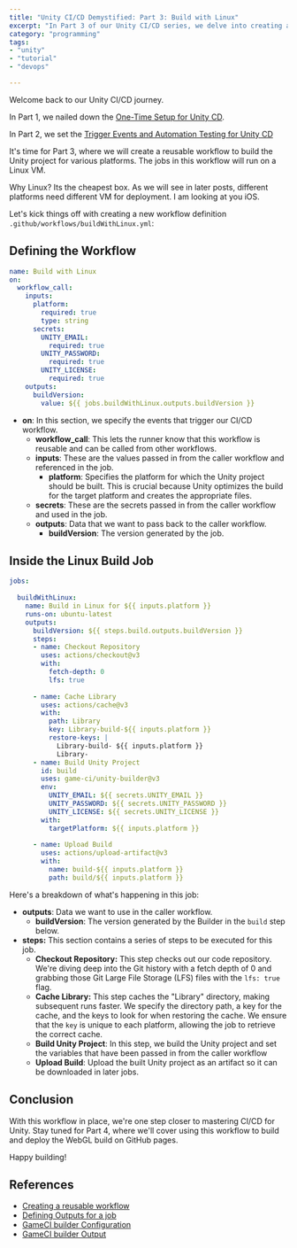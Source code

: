 ```yaml
---
title: "Unity CI/CD Demystified: Part 3: Build with Linux"
excerpt: "In Part 3 of our Unity CI/CD series, we delve into creating a reusable workflow to build Unity projects for different platforms."
category: "programming"
tags:
- "unity"
- "tutorial"
- "devops"

---
```


Welcome back to our Unity CI/CD journey.

In Part 1, we nailed down the [One-Time Setup for Unity CD](./unity-cicd-one-time-setup).

In Part 2, we set the [Trigger Events and Automation Testing for Unity CD](./unity-cicd-trigger-events-automation-testing)

It's time for Part 3, where we will create a reusable workflow to build the Unity project for various platforms. The jobs in this workflow will run on a Linux VM.  

Why Linux? Its the cheapest box. As we will see in later posts, different platforms need different VM for deployment. I am looking at you iOS. 

Let's kick things off with creating a new workflow definition `.github/workflows/buildWithLinux.yml`:

## Defining the Workflow

```yaml
name: Build with Linux  
on:  
  workflow_call:   
    inputs:   
      platform:  
        required: true  
        type: string  
      secrets:  
        UNITY_EMAIL:  
          required: true  
        UNITY_PASSWORD:  
          required: true  
        UNITY_LICENSE:  
          required: true  
    outputs:  
      buildVersion:  
        value: ${{ jobs.buildWithLinux.outputs.buildVersion }} 
```

- **on**: In this section, we specify the events that trigger our CI/CD workflow.
    - **workflow_call**: This lets the runner know that this workflow is reusable and can be called from other workflows.
    - **inputs**: These are the values passed in from the caller workflow and referenced in the job.
        - **platform**: Specifies the platform for which the Unity project should be built. This is crucial because Unity optimizes the build for the target platform and creates the appropriate files.
    - **secrets**: These are the secrets passed in from the caller workflow and used in the job.
    - **outputs**: Data that we want to pass back to the caller workflow.
        - **buildVersion**: The version generated by the job.

## Inside the Linux Build Job

```yaml
jobs:  
  
  buildWithLinux:  
    name: Build in Linux for ${{ inputs.platform }}  
    runs-on: ubuntu-latest  
    outputs:  
      buildVersion: ${{ steps.build.outputs.buildVersion }}  
      steps:  
      - name: Checkout Repository  
        uses: actions/checkout@v3  
        with:  
          fetch-depth: 0  
          lfs: true  
  
      - name: Cache Library  
        uses: actions/cache@v3  
        with:  
          path: Library  
          key: Library-build-${{ inputs.platform }}  
          restore-keys: |  
            Library-build- ${{ inputs.platform }}
            Library-    
      - name: Build Unity Project  
        id: build  
        uses: game-ci/unity-builder@v3  
        env:  
          UNITY_EMAIL: ${{ secrets.UNITY_EMAIL }}  
          UNITY_PASSWORD: ${{ secrets.UNITY_PASSWORD }}  
          UNITY_LICENSE: ${{ secrets.UNITY_LICENSE }}  
        with:  
          targetPlatform: ${{ inputs.platform }}  
  
      - name: Upload Build  
        uses: actions/upload-artifact@v3  
        with:  
          name: build-${{ inputs.platform }}  
          path: build/${{ inputs.platform }}
```

Here's a breakdown of what's happening in this job:

- **outputs**: Data we want to use in the caller workflow.
    - **buildVersion**: The version generated by the Builder in the `build` step below.
- **steps:** This section contains a series of steps to be executed for this job.
    - **Checkout Repository:** This step checks out our code repository. We're diving deep into the Git history with a fetch depth of 0 and grabbing those Git Large File Storage (LFS) files with the `lfs: true` flag.
    - **Cache Library:** This step caches the "Library" directory, making subsequent runs faster. We specify the directory path, a key for the cache, and the keys to look for when restoring the cache.  We ensure that the `key` is unique to each platform, allowing the job to retrieve the correct cache.
    - **Build Unity Project**: In this step, we build the Unity project and set the variables that have been passed in from the caller workflow
    - **Upload Build**: Upload the built Unity project as an artifact so it can be downloaded in later jobs.

## Conclusion

With this workflow in place, we're one step closer to mastering CI/CD for Unity. Stay tuned for Part 4, where we'll cover using this workflow to build and deploy the WebGL build on GitHub pages.

Happy building!

## References

- [Creating a reusable workflow](https://docs.github.com/en/actions/using-workflows/reusing-workflows#creating-a-reusable-workflow)
- [Defining Outputs for a job](https://docs.github.com/en/actions/using-jobs/defining-outputs-for-jobs)
- [GameCI builder Configuration](https://game.ci/docs/github/builder#configuration-options)
- [GameCI builder Output](https://game.ci/docs/github/builder#outputs)
